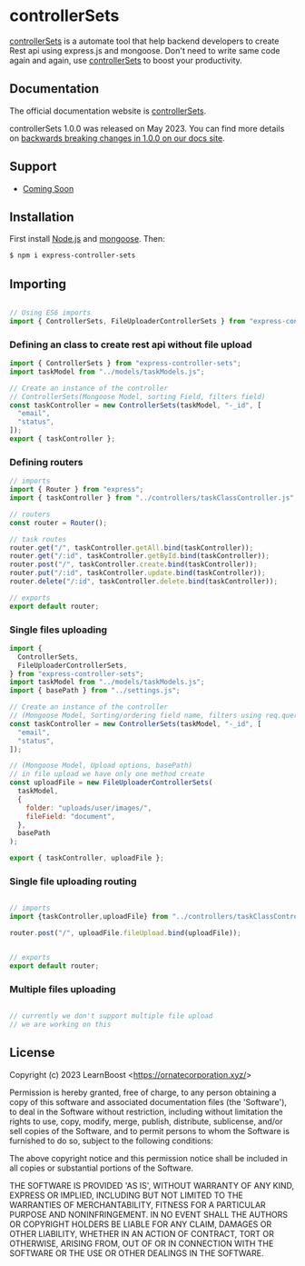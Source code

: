 # controllerSets

[controllerSets](https://ornatecorporation.xyz/) is a automate tool that help backend developers to create Rest api using express.js and mongoose. Don't need to write same code again and again, use [controllerSets](https://ornatecorporation.xyz/) to boost your productivity.

## Documentation

The official documentation website is [controllerSets](https://ornatecorporation.xyz/).

controllerSets 1.0.0 was released on May 2023. You can find more details on [backwards breaking changes in 1.0.0 on our docs site](https://ornatecorporation.xyz/).

## Support

  - [Coming Soon](https://ornatecorporation.xyz/)
 


## Installation

First install [Node.js](http://nodejs.org/) and [mongoose](https://www.mongodb.org/downloads). Then:

```sh
$ npm i express-controller-sets
```

## Importing

```javascript

// Using ES6 imports
import { ControllerSets, FileUploaderControllerSets } from "express-controller-sets";
```

### Defining an class to create rest api without file upload

```js
import { ControllerSets } from "express-controller-sets";
import taskModel from "../models/taskModels.js";

// Create an instance of the controller
// ControllerSets(Mongoose Model, sorting Field, filters field)
const taskController = new ControllerSets(taskModel, "-_id", [
  "email",
  "status",
]);
export { taskController };

```

### Defining routers
```js
// imports
import { Router } from "express";
import { taskController } from "../controllers/taskClassController.js";

// routers
const router = Router();

// task routes
router.get("/", taskController.getAll.bind(taskController));
router.get("/:id", taskController.getById.bind(taskController));
router.post("/", taskController.create.bind(taskController));
router.put("/:id", taskController.update.bind(taskController));
router.delete("/:id", taskController.delete.bind(taskController));

// exports
export default router;


```

### Single files uploading

```js
import {
  ControllerSets,
  FileUploaderControllerSets,
} from "express-controller-sets";
import taskModel from "../models/taskModels.js";
import { basePath } from "../settings.js";

// Create an instance of the controller
// (Mongoose Model, Sorting/ordering field name, filters using req.query)
const taskController = new ControllerSets(taskModel, "-_id", [
  "email",
  "status",
]);

// (Mongoose Model, Upload options, basePath)
// in file upload we have only one method create
const uploadFile = new FileUploaderControllerSets(
  taskModel,
  {
    folder: "uploads/user/images/",
    fileField: "document",
  },
  basePath
);

export { taskController, uploadFile };

```

### Single file uploading routing
```js

// imports
import {taskController,uploadFile} from "../controllers/taskClassController.js";

router.post("/", uploadFile.fileUpload.bind(uploadFile));


// exports
export default router;

```

### Multiple files uploading

```js

// currently we don't support multiple file upload
// we are working on this


```




## License

Copyright (c) 2023 LearnBoost &lt;https://ornatecorporation.xyz/&gt;

Permission is hereby granted, free of charge, to any person obtaining
a copy of this software and associated documentation files (the
'Software'), to deal in the Software without restriction, including
without limitation the rights to use, copy, modify, merge, publish,
distribute, sublicense, and/or sell copies of the Software, and to
permit persons to whom the Software is furnished to do so, subject to
the following conditions:

The above copyright notice and this permission notice shall be
included in all copies or substantial portions of the Software.

THE SOFTWARE IS PROVIDED 'AS IS', WITHOUT WARRANTY OF ANY KIND,
EXPRESS OR IMPLIED, INCLUDING BUT NOT LIMITED TO THE WARRANTIES OF
MERCHANTABILITY, FITNESS FOR A PARTICULAR PURPOSE AND NONINFRINGEMENT.
IN NO EVENT SHALL THE AUTHORS OR COPYRIGHT HOLDERS BE LIABLE FOR ANY
CLAIM, DAMAGES OR OTHER LIABILITY, WHETHER IN AN ACTION OF CONTRACT,
TORT OR OTHERWISE, ARISING FROM, OUT OF OR IN CONNECTION WITH THE
SOFTWARE OR THE USE OR OTHER DEALINGS IN THE SOFTWARE.
